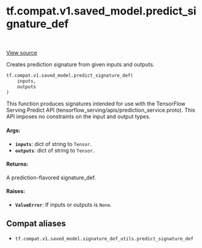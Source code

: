 <div itemscope itemtype="http://developers.google.com/ReferenceObject">
<meta itemprop="name" content="tf.compat.v1.saved_model.predict_signature_def" />
<meta itemprop="path" content="Stable" />
</div>

# tf.compat.v1.saved_model.predict_signature_def

<!-- Insert buttons and diff -->

<table class="tfo-notebook-buttons tfo-api" align="left">
</table>

<a target="_blank" href="/code/stable/tensorflow/python/saved_model/signature_def_utils_impl.py">View source</a>



Creates prediction signature from given inputs and outputs.

``` python
tf.compat.v1.saved_model.predict_signature_def(
    inputs,
    outputs
)
```



<!-- Placeholder for "Used in" -->

This function produces signatures intended for use with the TensorFlow Serving
Predict API (tensorflow_serving/apis/prediction_service.proto). This API
imposes no constraints on the input and output types.

#### Args:


* <b>`inputs`</b>: dict of string to `Tensor`.
* <b>`outputs`</b>: dict of string to `Tensor`.


#### Returns:

A prediction-flavored signature_def.



#### Raises:


* <b>`ValueError`</b>: If inputs or outputs is `None`.

## Compat aliases

* `tf.compat.v1.saved_model.signature_def_utils.predict_signature_def`

